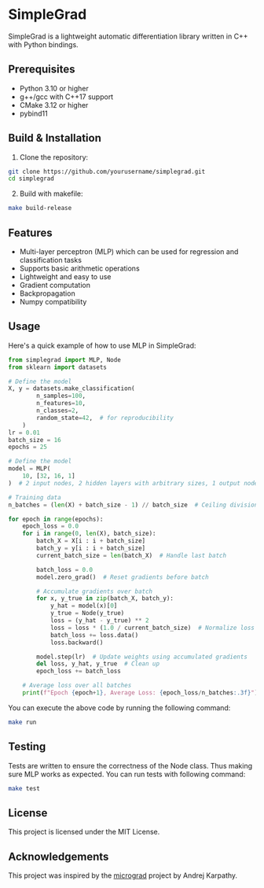 # SimpleGrad

SimpleGrad is a lightweight automatic differentiation library written in C++ with Python bindings.

## Prerequisites

- Python 3.10 or higher
- g++/gcc with C++17 support
- CMake 3.12 or higher
- pybind11

## Build & Installation

1. Clone the repository:
```bash
git clone https://github.com/yourusername/simplegrad.git
cd simplegrad
```
2. Build with makefile:
```bash
make build-release
```
## Features

- Multi-layer perceptron (MLP) which can be used for regression and classification tasks
- Supports basic arithmetic operations
- Lightweight and easy to use
- Gradient computation
- Backpropagation
- Numpy compatibility


## Usage

Here's a quick example of how to use MLP in SimpleGrad:

```python
from simplegrad import MLP, Node
from sklearn import datasets

# Define the model
X, y = datasets.make_classification(
        n_samples=100,
        n_features=10,
        n_classes=2,
        random_state=42,  # for reproducibility
    )
lr = 0.01
batch_size = 16
epochs = 25

# Define the model
model = MLP(
    10, [32, 16, 1]
)  # 2 input nodes, 2 hidden layers with arbitrary sizes, 1 output node

# Training data
n_batches = (len(X) + batch_size - 1) // batch_size  # Ceiling division

for epoch in range(epochs):
    epoch_loss = 0.0
    for i in range(0, len(X), batch_size):
        batch_X = X[i : i + batch_size]
        batch_y = y[i : i + batch_size]
        current_batch_size = len(batch_X)  # Handle last batch

        batch_loss = 0.0
        model.zero_grad()  # Reset gradients before batch

        # Accumulate gradients over batch
        for x, y_true in zip(batch_X, batch_y):
            y_hat = model(x)[0]
            y_true = Node(y_true)
            loss = (y_hat - y_true) ** 2
            loss = loss * (1.0 / current_batch_size)  # Normalize loss
            batch_loss += loss.data()
            loss.backward()

        model.step(lr)  # Update weights using accumulated gradients
        del loss, y_hat, y_true  # Clean up
        epoch_loss += batch_loss

    # Average loss over all batches
    print(f"Epoch {epoch+1}, Average Loss: {epoch_loss/n_batches:.3f}")
```
You can execute the above code by running the following command:
```bash
make run
```

## Testing
Tests are written to ensure the correctness of the Node class. Thus making sure MLP works as expected. You can run tests with following command:
```bash
make test
```
## License

This project is licensed under the MIT License.

## Acknowledgements

This project was inspired by the [micrograd](https://github.com/karpathy/micrograd) project by Andrej Karpathy. 



